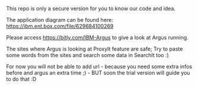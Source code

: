 This repo is only a secure version for you to know our code and idea.

The application diagram can be found here: https://ibm.ent.box.com/file/629684100269

Please access https://bitly.com/IBM-Argus to give a look at Argus running.

The sites where Argus is looking at ProxyIt feature are safe; Try to paste some words from the sites and search some data in SearchIt too :)

For now you will not be able to add url - because you need some extra infos before and argus an extra time ;) - BUT soon the trial version will guide you to do that :D
